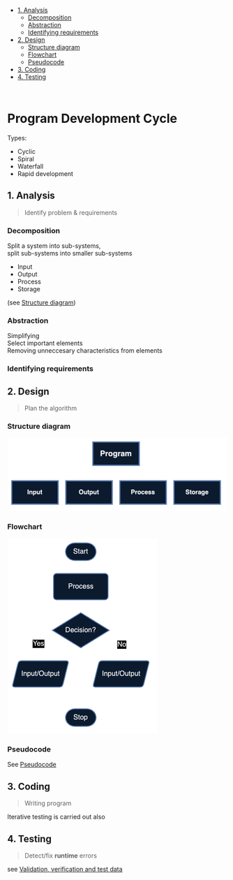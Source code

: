 -   [1. Analysis](#1-analysis)
    -   [Decomposition](#decomposition)
    -   [Abstraction](#abstraction)
    -   [Identifying requirements](#identifying-requirements)
-   [2. Design](#2-design)
    -   [Structure diagram](#structure-diagram)
    -   [Flowchart](#flowchart)
    -   [Pseudocode](#pseudocode)
-   [3. Coding](#3-coding)
-   [4. Testing](#4-testing)

<br>

# Program Development Cycle

<p></p>
Types:

-   Cyclic
-   Spiral
-   Waterfall
-   Rapid development

## 1. Analysis

> Identify problem & requirements

### Decomposition

Split a system into sub-systems, \
split sub-systems into smaller sub-systems

-   Input
-   Output
-   Process
-   Storage

(see [Structure diagram](#structure-diagram))

### Abstraction

Simplifying \
Select important elements \
Removing unneccesary characteristics from elements

### Identifying requirements

## 2. Design

> Plan the algorithm

### Structure diagram

![Components of a structure diagram](../images/structure-diagram.png)

### Flowchart

![Components of a flowchart](../images/flowchart.png)

### Pseudocode

See [Pseudocode](./pseudocode.md)

## 3. Coding

> Writing program

Iterative testing is carried out also

## 4. Testing

> Detect/fix **runtime** errors

see [Validation, verification and test data](./validation-verification-and-test-data.md)
